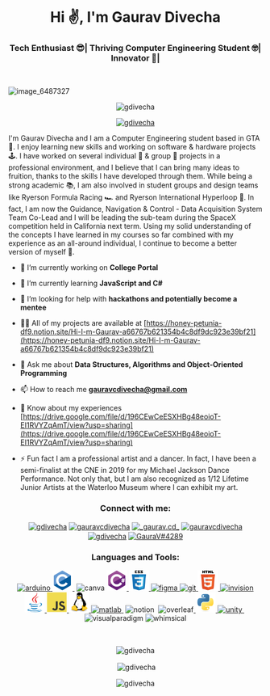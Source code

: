 <h1 align="center">Hi ✌️, I'm Gaurav Divecha</h1>
<h3 align="center">Tech Enthusiast 😎| Thriving Computer Engineering Student 🤓| Innovator 🤖|</h3> 
<br/>

![image_6487327](https://user-images.githubusercontent.com/91444858/165878548-c7976160-2387-40be-98aa-849b3c30e196.JPG)

<p align="center"> <img src="https://komarev.com/ghpvc/?username=gdivecha&label=Profile%20views&color=0e75b6&style=flat" alt="gdivecha" /> </p>

<p align="center"> <a href="https://github.com/ryo-ma/github-profile-trophy"> <img src="https://github-profile-trophy.vercel.app/?username=gdivecha" alt="gdivecha" /></a> </p>

I'm Gaurav Divecha and I am a Computer Engineering student based in GTA 🏫. I enjoy learning new skills and working on software & hardware projects 🕹️. I have worked on several individual 👤 & group 👥 projects in a professional environment, and I believe that I can bring many ideas to fruition, thanks to the skills I have developed through them. While being a strong academic 📚, I am also involved in student groups and design teams like Ryerson Formula Racing 🏎️ and Ryerson International Hyperloop 🚄. In fact, I am now the Guidance, Navigation & Control - Data Acquisition System Team Co-Lead and I will be leading the sub-team during the SpaceX competition held in California next term. Using my solid understanding of the concepts I have learned in my courses so far combined with my experience as an all-around individual, I continue to become a better version of myself 🦾.

- 🔭 I’m currently working on **College Portal**

- 🌱 I’m currently learning **JavaScript and C#**

- 🤝 I’m looking for help with **hackathons and potentially become a mentee**

- 👨‍💻 All of my projects are available at [https://honey-petunia-df9.notion.site/Hi-I-m-Gaurav-a66767b621354b4c8df9dc923e39bf21](https://honey-petunia-df9.notion.site/Hi-I-m-Gaurav-a66767b621354b4c8df9dc923e39bf21)

- 💬 Ask me about **Data Structures, Algorithms and Object-Oriented Programming**

- 📫 How to reach me **gauravcdivecha@gmail.com**

- 📄 Know about my experiences [https://drive.google.com/file/d/196CEwCeESXHBg48eoioT-EI1RVYZqAmT/view?usp=sharing](https://drive.google.com/file/d/196CEwCeESXHBg48eoioT-EI1RVYZqAmT/view?usp=sharing)

- ⚡ Fun fact I am a professional artist and a dancer. In fact, I have been a semi-finalist at the CNE in 2019 for my Michael Jackson Dance Performance. Not only that, but I am also recognized as 1/12 Lifetime Junior Artists at the Waterloo Museum where I can exhibit my art.

<h3 align="center">Connect with me:</h3>
<p align="center">
<a href="https://codepen.io/gdivecha" target="blank"><img align="center" src="https://raw.githubusercontent.com/rahuldkjain/github-profile-readme-generator/master/src/images/icons/Social/codepen.svg" alt="gdivecha" height="30" width="40" /></a>
<a href="https://linkedin.com/in/gauravcdivecha" target="blank"><img align="center" src="https://raw.githubusercontent.com/rahuldkjain/github-profile-readme-generator/master/src/images/icons/Social/linked-in-alt.svg" alt="gauravcdivecha" height="30" width="40" /></a>
<a href="https://instagram.com/_gaurav.cd_" target="blank"><img align="center" src="https://raw.githubusercontent.com/rahuldkjain/github-profile-readme-generator/master/src/images/icons/Social/instagram.svg" alt="_gaurav.cd_" height="30" width="40" /></a>
<a href="https://www.hackerrank.com/gauravcdivecha" target="blank"><img align="center" src="https://raw.githubusercontent.com/rahuldkjain/github-profile-readme-generator/master/src/images/icons/Social/hackerrank.svg" alt="gauravcdivecha" height="30" width="40" /></a>
<a href="https://www.leetcode.com/gdivecha" target="blank"><img align="center" src="https://raw.githubusercontent.com/rahuldkjain/github-profile-readme-generator/master/src/images/icons/Social/leet-code.svg" alt="gdivecha" height="30" width="40" /></a>
<a href="https://discord.gg/GauraV#4289" target="blank"><img align="center" src="https://raw.githubusercontent.com/rahuldkjain/github-profile-readme-generator/master/src/images/icons/Social/discord.svg" alt="GauraV#4289" height="30" width="40" /></a>
</p>

<h3 align="center">Languages and Tools:</h3>
<p align="center"> <a href="https://www.arduino.cc/" target="_blank" rel="noreferrer"> <img src="https://cdn.worldvectorlogo.com/logos/arduino-1.svg" alt="arduino" width="40" height="40"/> </a> <a href="https://www.cprogramming.com/" target="_blank" rel="noreferrer"> <img src="https://raw.githubusercontent.com/devicons/devicon/master/icons/c/c-original.svg" alt="c" width="40" height="40"/> </a>&nbsp;<img src="https://cdn-images-1.medium.com/max/1200/1*A6kkoOVJVpXPWewg8axc5w.png" alt="canva" width="40" height="40"/> <a href="https://www.w3schools.com/cs/" target="_blank" rel="noreferrer"> <img src="https://raw.githubusercontent.com/devicons/devicon/master/icons/csharp/csharp-original.svg" alt="csharp" width="40" height="40"/> </a> <a href="https://www.w3schools.com/css/" target="_blank" rel="noreferrer"> <img src="https://raw.githubusercontent.com/devicons/devicon/master/icons/css3/css3-original-wordmark.svg" alt="css3" width="40" height="40"/> </a> <a href="https://www.figma.com/" target="_blank" rel="noreferrer"> <img src="https://www.vectorlogo.zone/logos/figma/figma-icon.svg" alt="figma" width="40" height="40"/> </a> <a href="https://git-scm.com/" target="_blank" rel="noreferrer"> <img src="https://www.vectorlogo.zone/logos/git-scm/git-scm-icon.svg" alt="git" width="40" height="40"/> </a> <a href="https://www.w3.org/html/" target="_blank" rel="noreferrer"> <img src="https://raw.githubusercontent.com/devicons/devicon/master/icons/html5/html5-original-wordmark.svg" alt="html5" width="40" height="40"/> </a> <a href="https://www.invisionapp.com/" target="_blank" rel="noreferrer"> <img src="https://www.vectorlogo.zone/logos/invisionapp/invisionapp-icon.svg" alt="invision" width="40" height="40"/> </a> <a href="https://www.java.com" target="_blank" rel="noreferrer"> <img src="https://raw.githubusercontent.com/devicons/devicon/master/icons/java/java-original.svg" alt="java" width="40" height="40"/> </a> <a href="https://developer.mozilla.org/en-US/docs/Web/JavaScript" target="_blank" rel="noreferrer"> <img src="https://raw.githubusercontent.com/devicons/devicon/master/icons/javascript/javascript-original.svg" alt="javascript" width="40" height="40"/> </a> <a href="https://www.linux.org/" target="_blank" rel="noreferrer"> <img src="https://raw.githubusercontent.com/devicons/devicon/master/icons/linux/linux-original.svg" alt="linux" width="40" height="40"/> </a> <a href="https://www.mathworks.com/" target="_blank" rel="noreferrer"> <img src="https://upload.wikimedia.org/wikipedia/commons/2/21/Matlab_Logo.png" alt="matlab" width="40" height="40"/> </a>&nbsp;<img src="https://apksshare.com/wp-content/uploads/2021/06/Notion-Notes-Tasks-Wikis-APK-MOD-Premium-Download-0.6.112.png" alt="notion" width="40" height="40"/>&nbsp; <img src="https://images.ctfassets.net/nrgyaltdicpt/2OlBbaO7oEFSmTVpreHlkb/66a1b6eb1a10b372557ddbdd0e7099c7/ologo_square_colour_green_bg.png" alt="overleaf" width="40" height="40"/><a href="https://www.python.org" target="_blank" rel="noreferrer"> <img src="https://raw.githubusercontent.com/devicons/devicon/master/icons/python/python-original.svg" alt="python" width="40" height="40"/> </a> <a href="https://unity.com/" target="_blank" rel="noreferrer"> <img src="https://www.vectorlogo.zone/logos/unity3d/unity3d-icon.svg" alt="unity" width="40" height="40"/> </a>&nbsp;<img src="https://dl2.macupdate.com/images/icons256/16945.png?time=1618907402" alt="visualparadigm" width="40" height="40"/>&nbsp;<img src="https://assets1.sorryapp.com/brand_logos/files/000/009/445/original/Whimsical_%E2%80%93_Icon_2x_copy.png?1604653031" alt="whimsical" width="40" height="40"/></p>

<br/>
<p align="center"><img align="center" src="https://github-readme-stats.vercel.app/api/top-langs?username=gdivecha&show_icons=true&locale=en&layout=compact" alt="gdivecha" /></p>

<p align="center">&nbsp;<img align="center" src="https://github-readme-stats.vercel.app/api?username=gdivecha&show_icons=true&locale=en" alt="gdivecha" /></p>

<p align="center"><img align="center" src="https://github-readme-streak-stats.herokuapp.com/?user=gdivecha&" alt="gdivecha" /></p>

